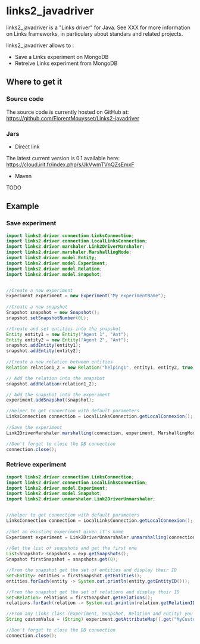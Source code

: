 # links2_javadriver

links2_javadriver is a "Links driver" for Java. See XXX for more information on Links frameworks, in particulary about standars and related projects.

links2_javadriver allows to :
*   Save a Links experiment on MongoDB
*   Retreive Links experiment from MongoDB 

## Where to get it
### Source code

The source code is currently hosted on GitHub at:
https://github.com/FlorentMouysset/Links2-javadriver

### Jars
*   Direct link

The latest current version is 0.1 available here:
https://cloud.irit.fr/index.php/s/JkVwmTVnQZsEmxF

*   Maven

TODO

## Example
### Save experiment
```java
import links2.driver.connection.LinksConnection;
import links2.driver.connection.LocalLinksConnection;
import links2.driver.marshaler.Link2DriverMarshaler;
import links2.driver.marshaler.MarshallingMode;
import links2.driver.model.Entity;
import links2.driver.model.Experiment;
import links2.driver.model.Relation;
import links2.driver.model.Snapshot;


//Create a new experiment
Experiment experiment = new Experiment("My experimentName");
        
//Create a new snapshot
Snapshot snapshot = new Snapshot();
snapshot.setSnapshotNumber(0L);

//Create and set entities into the snapshot
Entity entity1 = new Entity("Agent 1", "Ant");
Entity entity2 = new Entity("Agent 2", "Ant");
snapshot.addEntity(entity1);
snapshot.addEntity(entity2);
        
//Create a new relation between entities 
Relation relation1_2 = new Relation("helping1", entity1, entity2, true, "Help");

// Add the relation into the snapshot
snapshot.addRelation(relation1_2);

// Add the snapshot into the experiment
experiment.addSnapshot(snapshot);

//Helper to get connection with default parameters
LinksConnection connection = LocalLinksConnection.getLocalConnexion();
        
//Save the experiment 
Link2DriverMarshaler.marshalling(connection, experiment, MarshallingMode.OVERRIDE_EXP_IF_EXISTING);

//Don't forget to close the DB connection
connection.close();
```


### Retrieve experiment 
```java
import links2.driver.connection.LinksConnection;
import links2.driver.connection.LocalLinksConnection;
import links2.driver.model.Experiment;
import links2.driver.model.Snapshot;
import links2.driver.unmarshaler.Link2DriverUnmarshaler;


//Helper to get connection with default parameters
LinksConnection connection = LocalLinksConnection.getLocalConnexion();
        
//Get an existing experiment given it's name
Experiment experiment = Link2DriverUnmarshaler.unmarshalling(connection, "My experimentName");
        
//Get the list of snapshots and get the first one
List<Snapshot> snapshots = exp.getSnapshots();
Snapshot firstSnapshot = snapshots.get(0);

//From the snapshot get the set of entities and display their ID
Set<Entity> entities = firstSnapshot.getEntities();
entities.forEach(entity -> System.out.println(entity.getEntityID()));

//From the snapshot get the set of relations and display their ID
Set<Relation> relations = firstSnapshot.getRelations();
relations.forEach(relation -> System.out.println(relation.getRelationID()));

//From any Links class (Experiment, Snapshot, Relation and Entity) you can save and retrieve custom objects.
String customValue = (String) experiment.getAttributeMap().get("MyCustomObject");

//Don't forget to close the DB connection
connection.close();
```
